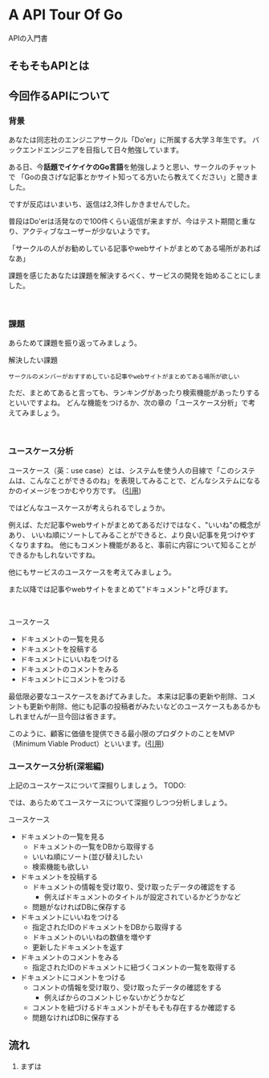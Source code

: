 # A API Tour Of Go

APIの入門書

## そもそもAPIとは

## 今回作るAPIについて

### 背景

あなたは同志社のエンジニアサークル「Do'er」に所属する大学３年生です。
バックエンドエンジニアを目指して日々勉強しています。

ある日、今**話題でイケイケのGo言語**を勉強しようと思い、サークルのチャットで
「Goの良さげな記事とかサイト知ってる方いたら教えてください」と聞きました。

ですが反応はいまいち、返信は2,3件しかきませんでした。

普段はDo'erは活発なので100件くらい返信が来ますが、今はテスト期間と重なり、アクティブなユーザーが少ないようです。

「サークルの人がお勧めしている記事やwebサイトがまとめてある場所があればなあ」

課題を感じたあなたは課題を解決するべく、サービスの開発を始めることにしました。

<br>

### 課題
あらためて課題を振り返ってみましょう。

解決したい課題
```
サークルのメンバーがおすすめしている記事やwebサイトがまとめてある場所が欲しい
```

ただ、まとめてあると言っても、ランキングがあったり検索機能があったりするといいですよね。
どんな機能をつけるか、次の章の「ユースケース分析」で考えてみましょう。

<br>

### ユースケース分析

ユースケース（英：use case）とは、システムを使う人の目線で「このシステムは、こんなことができるのね」を表現してみることで、どんなシステムになるかのイメージをつかむやり方です。 ([引用](https://wa3.i-3-i.info/word16097.html))

ではどんなユースケースが考えられるでしょうか。

例えば、ただ記事やwebサイトがまとめてあるだけではなく、"いいね"の概念があり、
いいね順にソートしてみることができると、より良い記事を見つけやすくなりますね。
他にもコメント機能があると、事前に内容について知ることができるかもしれないですね。

他にもサービスのユースケースを考えてみましょう。

また以降では記事やwebサイトをまとめて"ドキュメント"と呼びます。

<br>

ユースケース

- ドキュメントの一覧を見る
- ドキュメントを投稿する
- ドキュメントにいいねをつける
- ドキュメントのコメントをみる
- ドキュメントにコメントをつける

最低限必要なユースケースをあげてみました。
本来は記事の更新や削除、コメントも更新や削除、他にも記事の投稿者がみたいなどのユースケースもあるかもしれませんが一旦今回は省きます。

このように、顧客に価値を提供できる最小限のプロダクトのことをMVP（Minimum Viable Product）といいます。([引用](https://www.sansokan.jp/akinai/faq/detail.san?H_FAQ_CL=0&H_FAQ_NO=1468#:~:text=MVP%EF%BC%88Minimum%20Viable%20Product%EF%BC%89%E3%81%A8%E3%81%AF%E3%80%81%E9%A1%A7%E5%AE%A2%E3%81%AB%E4%BE%A1%E5%80%A4,%E3%81%AE%E8%A6%8B%E7%9B%B4%E3%81%97%E3%82%92%E5%9B%B3%E3%82%8A%E3%81%BE%E3%81%99%E3%80%82))

### ユースケース分析(深堀編)

上記のユースケースについて深掘りしましょう。
TODO:

では、あらためてユースケースについて深掘りしつつ分析しましょう。

ユースケース

- ドキュメントの一覧を見る
  - ドキュメントの一覧をDBから取得する
  - いいね順にソート(並び替え)したい
  - 検索機能も欲しい
- ドキュメントを投稿する
  - ドキュメントの情報を受け取り、受け取ったデータの確認をする
    - 例えばドキュメントのタイトルが設定されているかどうかなど
  - 問題がなければDBに保存する
- ドキュメントにいいねをつける
  - 指定されたIDのドキュメントをDBから取得する
  - ドキュメントのいいねの数値を増やす
  - 更新したドキュメントを返す
- ドキュメントのコメントをみる
  - 指定されたIDのドキュメントに紐づくコメントの一覧を取得する
- ドキュメントにコメントをつける
  - コメントの情報を受け取り、受け取ったデータの確認をする
    - 例えばからのコメントじゃないかどうかなど
  - コメントを紐づけるドキュメントがそもそも存在するか確認する
  - 問題なければDBに保存する


## 流れ

1. まずは